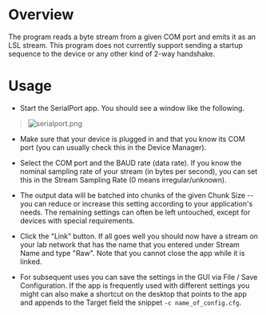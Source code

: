 # Overview

The program reads a byte stream from a given COM port and emits it as an LSL stream. This program does not currently support sending a startup sequence to the device or any other kind of 2-way handshake.

# Usage
  * Start the SerialPort app. You should see a window like the following.
> ![serialport.png](screenshotsserialport.png)

  * Make sure that your device is plugged in and that you know its COM port (you can usually check this in the Device Manager).

  * Select the COM port and the BAUD rate (data rate). If you know the nominal sampling rate of your stream (in bytes per second), you can set this in the Stream Sampling Rate (0 means irregular/unknown).

  * The output data will be batched into chunks of the given Chunk Size -- you can reduce or increase this setting according to your application's needs. The remaining settings can often be left untouched, except for devices with special requirements.

  * Click the "Link" button. If all goes well you should now have a stream on your lab network that has the name that you entered under Stream Name and type "Raw". Note that you cannot close the app while it is linked.

  * For subsequent uses you can save the settings in the GUI via File / Save Configuration. If the app is frequently used with different settings you might can also make a shortcut on the desktop that points to the app and appends to the Target field the snippet `-c name_of_config.cfg`.
